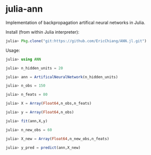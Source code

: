 julia-ann
=========

Implementation of backpropagation artifical neural networks in Julia.

Install (from within Julia interpreter):
```julia
julia> Pkg.clone("git:https://github.com/EricChiang/ANN.jl.git")
```

Usage:
```julia
julia> using ANN

julia> n_hidden_units = 20

julia> ann = ArtificalNeuralNetwork(n_hidden_units)

julia> n_obs = 150

julia> n_feats = 80

julia> X = Array(Float64,n_obs,n_feats)

julia> y = Array(Float64,n_obs)

julia> fit(ann,X,y)

julia> n_new_obs = 60

julia> X_new = Array(Float64,n_new_obs,n_feats)

julia> y_pred = predict(ann,X_new)
```
